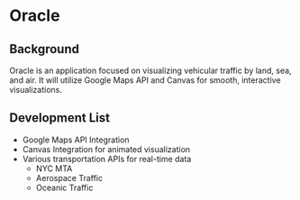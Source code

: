 # Oracle

## Background

Oracle is an application focused on visualizing vehicular traffic by land, sea, and air. It will utilize Google Maps API and Canvas for smooth, interactive visualizations.

## Development List

* Google Maps API Integration
* Canvas Integration for animated visualization
* Various transportation APIs for real-time data
  * NYC MTA
  * Aerospace Traffic
  * Oceanic Traffic
